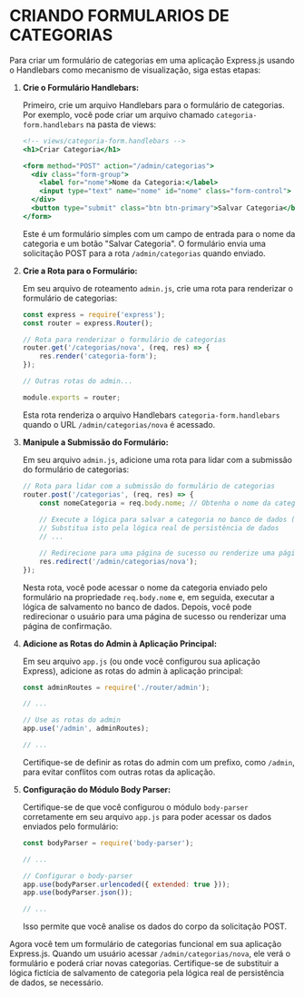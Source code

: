 # CRIANDO FORMULARIOS DE CATEGORIAS
Para criar um formulário de categorias em uma aplicação Express.js usando o Handlebars como mecanismo de visualização, siga estas etapas:

1. **Crie o Formulário Handlebars:**

   Primeiro, crie um arquivo Handlebars para o formulário de categorias. Por exemplo, você pode criar um arquivo chamado `categoria-form.handlebars` na pasta de views:

   ```handlebars
   <!-- views/categoria-form.handlebars -->
   <h1>Criar Categoria</h1>

   <form method="POST" action="/admin/categorias">
     <div class="form-group">
       <label for="nome">Nome da Categoria:</label>
       <input type="text" name="nome" id="nome" class="form-control">
     </div>
     <button type="submit" class="btn btn-primary">Salvar Categoria</button>
   </form>
   ```

   Este é um formulário simples com um campo de entrada para o nome da categoria e um botão "Salvar Categoria". O formulário envia uma solicitação POST para a rota `/admin/categorias` quando enviado.

2. **Crie a Rota para o Formulário:**

   Em seu arquivo de roteamento `admin.js`, crie uma rota para renderizar o formulário de categorias:

   ```javascript
   const express = require('express');
   const router = express.Router();

   // Rota para renderizar o formulário de categorias
   router.get('/categorias/nova', (req, res) => {
       res.render('categoria-form');
   });

   // Outras rotas do admin...
   
   module.exports = router;
   ```

   Esta rota renderiza o arquivo Handlebars `categoria-form.handlebars` quando o URL `/admin/categorias/nova` é acessado.

3. **Manipule a Submissão do Formulário:**

   Em seu arquivo `admin.js`, adicione uma rota para lidar com a submissão do formulário de categorias:

   ```javascript
   // Rota para lidar com a submissão do formulário de categorias
   router.post('/categorias', (req, res) => {
       const nomeCategoria = req.body.nome; // Obtenha o nome da categoria do corpo da solicitação
       
       // Execute a lógica para salvar a categoria no banco de dados (exemplo fictício)
       // Substitua isto pela lógica real de persistência de dados
       // ...

       // Redirecione para uma página de sucesso ou renderize uma página de confirmação
       res.redirect('/admin/categorias/nova');
   });
   ```

   Nesta rota, você pode acessar o nome da categoria enviado pelo formulário na propriedade `req.body.nome` e, em seguida, executar a lógica de salvamento no banco de dados. Depois, você pode redirecionar o usuário para uma página de sucesso ou renderizar uma página de confirmação.

4. **Adicione as Rotas do Admin à Aplicação Principal:**

   Em seu arquivo `app.js` (ou onde você configurou sua aplicação Express), adicione as rotas do admin à aplicação principal:

   ```javascript
   const adminRoutes = require('./router/admin');

   // ...

   // Use as rotas do admin
   app.use('/admin', adminRoutes);

   // ...
   ```

   Certifique-se de definir as rotas do admin com um prefixo, como `/admin`, para evitar conflitos com outras rotas da aplicação.

5. **Configuração do Módulo Body Parser:**

   Certifique-se de que você configurou o módulo `body-parser` corretamente em seu arquivo `app.js` para poder acessar os dados enviados pelo formulário:

   ```javascript
   const bodyParser = require('body-parser');

   // ...

   // Configurar o body-parser
   app.use(bodyParser.urlencoded({ extended: true }));
   app.use(bodyParser.json());

   // ...
   ```

   Isso permite que você analise os dados do corpo da solicitação POST.

Agora você tem um formulário de categorias funcional em sua aplicação Express.js. Quando um usuário acessar `/admin/categorias/nova`, ele verá o formulário e poderá criar novas categorias. Certifique-se de substituir a lógica fictícia de salvamento de categoria pela lógica real de persistência de dados, se necessário.